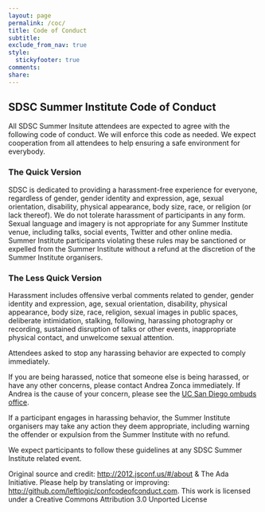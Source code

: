 ```yaml
---
layout: page
permalink: /coc/
title: Code of Conduct
subtitle:
exclude_from_nav: true
style:
  stickyfooter: true
comments:
share:
---
```


## SDSC Summer Institute Code of Conduct

All SDSC Summer Insitute attendees are expected to agree with the following code of conduct. We will enforce this code as needed. We expect cooperation from all attendees to help ensuring a safe environment for everybody.

### The Quick Version

SDSC is dedicated to providing a harassment-free experience for everyone, regardless of gender, gender identity and expression, age, sexual orientation, disability, physical appearance, body size, race, or religion (or lack thereof). We do not tolerate harassment of participants in any form. Sexual language and imagery is not appropriate for any Summer Institute venue, including talks, social events, Twitter and other online media. Summer Institute participants violating these rules may be sanctioned or expelled from the Summer Institute without a refund at the discretion of the Summer Institute organisers.

### The Less Quick Version
Harassment includes offensive verbal comments related to gender, gender identity and expression, age, sexual orientation, disability, physical appearance, body size, race, religion, sexual images in public spaces, deliberate intimidation, stalking, following, harassing photography or recording, sustained disruption of talks or other events, inappropriate physical contact, and unwelcome sexual attention.

Attendees asked to stop any harassing behavior are expected to comply immediately.

If you are being harassed, notice that someone else is being harassed, or have any other concerns, please contact Andrea Zonca immediately. If Andrea is the cause of your concern, please see the [UC San Diego ombuds office](http://www.ombuds.ucsd.edu/).

If a participant engages in harassing behavior, the Summer Institute organisers may take any action they deem appropriate, including warning the offender or expulsion from the Summer Institute with no refund.

We expect participants to follow these guidelines at any SDSC Summer Institute related event.

Original source and credit: <http://2012.jsconf.us/#/about> & The Ada Initiative. Please help by translating or improving: <http://github.com/leftlogic/confcodeofconduct.com>. This work is licensed under a Creative Commons Attribution 3.0 Unported License
